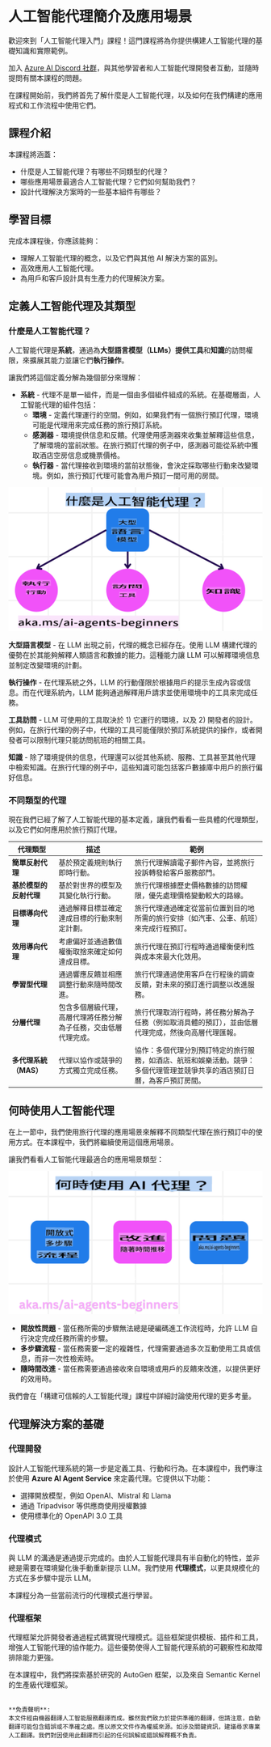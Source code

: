 # 人工智能代理簡介及應用場景

歡迎來到「人工智能代理入門」課程！這門課程將為你提供構建人工智能代理的基礎知識和實際範例。

加入 [Azure AI Discord 社群](https://discord.gg/kzRShWzttr)，與其他學習者和人工智能代理開發者互動，並隨時提問有關本課程的問題。

在課程開始前，我們將首先了解什麼是人工智能代理，以及如何在我們構建的應用程式和工作流程中使用它們。

## 課程介紹

本課程將涵蓋：

- 什麼是人工智能代理？有哪些不同類型的代理？
- 哪些應用場景最適合人工智能代理？它們如何幫助我們？
- 設計代理解決方案時的一些基本組件有哪些？

## 學習目標

完成本課程後，你應該能夠：

- 理解人工智能代理的概念，以及它們與其他 AI 解決方案的區別。
- 高效應用人工智能代理。
- 為用戶和客戶設計具有生產力的代理解決方案。

## 定義人工智能代理及其類型

### 什麼是人工智能代理？

人工智能代理是**系統**，通過為**大型語言模型（LLMs）**提供**工具**和**知識**的訪問權限，來擴展其能力並讓它們**執行操作**。

讓我們將這個定義分解為幾個部分來理解：

- **系統** - 代理不是單一組件，而是一個由多個組件組成的系統。在基礎層面，人工智能代理的組件包括：
  - **環境** - 定義代理運行的空間。例如，如果我們有一個旅行預訂代理，環境可能是代理用來完成任務的旅行預訂系統。
  - **感測器** - 環境提供信息和反饋。代理使用感測器來收集並解釋這些信息，了解環境的當前狀態。在旅行預訂代理的例子中，感測器可能從系統中獲取酒店空房信息或機票價格。
  - **執行器** - 當代理接收到環境的當前狀態後，會決定採取哪些行動來改變環境。例如，旅行預訂代理可能會為用戶預訂一間可用的房間。

![什麼是人工智能代理？](../../../translated_images/what-are-ai-agents.125520f55950b252a429b04a9f41e0152d4dafa1f1bd9081f4f574631acb759e.hk.png?WT.mc_id=academic-105485-koreyst)

**大型語言模型** - 在 LLM 出現之前，代理的概念已經存在。使用 LLM 構建代理的優勢在於其能夠解釋人類語言和數據的能力。這種能力讓 LLM 可以解釋環境信息並制定改變環境的計劃。

**執行操作** - 在代理系統之外，LLM 的行動僅限於根據用戶的提示生成內容或信息。而在代理系統內，LLM 能夠通過解釋用戶請求並使用環境中的工具來完成任務。

**工具訪問** - LLM 可使用的工具取決於 1) 它運行的環境，以及 2) 開發者的設計。例如，在旅行代理的例子中，代理的工具可能僅限於預訂系統提供的操作，或者開發者可以限制代理只能訪問航班的相關工具。

**知識** - 除了環境提供的信息，代理還可以從其他系統、服務、工具甚至其他代理中檢索知識。在旅行代理的例子中，這些知識可能包括客戶數據庫中用戶的旅行偏好信息。

### 不同類型的代理

現在我們已經了解了人工智能代理的基本定義，讓我們看看一些具體的代理類型，以及它們如何應用於旅行預訂代理。

| **代理類型**                 | **描述**                                                                                                                       | **範例**                                                                                                                                                                                                                   |
| ----------------------------- | ------------------------------------------------------------------------------------------------------------------------------- | --------------------------------------------------------------------------------------------------------------------------------------------------------------------------------------------------------------------------- |
| **簡單反射代理**             | 基於預定義規則執行即時行動。                                                                                                    | 旅行代理解讀電子郵件內容，並將旅行投訴轉發給客戶服務部門。                                                                                                                                                                |
| **基於模型的反射代理**       | 基於對世界的模型及其變化執行行動。                                                                                              | 旅行代理根據歷史價格數據的訪問權限，優先處理價格變動較大的路線。                                                                                                                                                          |
| **目標導向代理**             | 通過解釋目標並確定達成目標的行動來制定計劃。                                                                                      | 旅行代理通過確定從當前位置到目的地所需的旅行安排（如汽車、公車、航班）來完成行程預訂。                                                                                                                                  |
| **效用導向代理**             | 考慮偏好並通過數值權衡取捨來確定如何達成目標。                                                                                  | 旅行代理在預訂行程時通過權衡便利性與成本來最大化效用。                                                                                                                                                                    |
| **學習型代理**               | 通過響應反饋並相應調整行動來隨時間改進。                                                                                        | 旅行代理通過使用客戶在行程後的調查反饋，對未來的預訂進行調整以改進服務。                                                                                                                                                 |
| **分層代理**                 | 包含多個層級代理，高層代理將任務分解為子任務，交由低層代理完成。                                                                | 旅行代理取消行程時，將任務分解為子任務（例如取消具體的預訂），並由低層代理完成，然後向高層代理匯報。                                                                                                                     |
| **多代理系統（MAS）**        | 代理以協作或競爭的方式獨立完成任務。                                                                                            | 協作：多個代理分別預訂特定的旅行服務，如酒店、航班和娛樂活動。競爭：多個代理管理並競爭共享的酒店預訂日曆，為客戶預訂房間。                                                                                              |

## 何時使用人工智能代理

在上一節中，我們使用旅行代理的應用場景來解釋不同類型代理在旅行預訂中的使用方式。在本課程中，我們將繼續使用這個應用場景。

讓我們看看人工智能代理最適合的應用場景類型：

![何時使用人工智能代理？](../../../translated_images/when-to-use-ai-agents.912b9a02e9e0e2af45a3e24faa4e912e334ec23f21f0cf5cb040b7e899b09cd0.hk.png?WT.mc_id=academic-105485-koreyst)

- **開放性問題** - 當任務所需的步驟無法總是硬編碼進工作流程時，允許 LLM 自行決定完成任務所需的步驟。
- **多步驟流程** - 當任務需要一定的複雜性，代理需要通過多次互動使用工具或信息，而非一次性檢索時。
- **隨時間改進** - 當任務需要通過接收來自環境或用戶的反饋來改進，以提供更好的效用時。

我們會在「構建可信賴的人工智能代理」課程中詳細討論使用代理的更多考量。

## 代理解決方案的基礎

### 代理開發

設計人工智能代理系統的第一步是定義工具、行動和行為。在本課程中，我們專注於使用 **Azure AI Agent Service** 來定義代理。它提供以下功能：

- 選擇開放模型，例如 OpenAI、Mistral 和 Llama
- 通過 Tripadvisor 等供應商使用授權數據
- 使用標準化的 OpenAPI 3.0 工具

### 代理模式

與 LLM 的溝通是通過提示完成的。由於人工智能代理具有半自動化的特性，並非總是需要在環境變化後手動重新提示 LLM。我們使用 **代理模式**，以更具規模化的方式在多步驟中提示 LLM。

本課程分為一些當前流行的代理模式進行學習。

### 代理框架

代理框架允許開發者通過程式碼實現代理模式。這些框架提供模板、插件和工具，增強人工智能代理的協作能力。這些優勢使得人工智能代理系統的可觀察性和故障排除能力更強。

在本課程中，我們將探索基於研究的 AutoGen 框架，以及來自 Semantic Kernel 的生產級代理框架。
```

**免責聲明**:  
本文件經由機器翻譯人工智能服務翻譯而成。雖然我們致力於提供準確的翻譯，但請注意，自動翻譯可能包含錯誤或不準確之處。應以原文文件作為權威來源。如涉及關鍵資訊，建議尋求專業人工翻譯。我們對因使用此翻譯而引起的任何誤解或錯誤解釋概不負責。